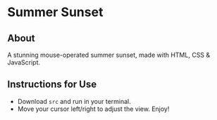 # Summer Sunset

## About

A stunning mouse-operated summer sunset, made with HTML, CSS & JavaScript.

## Instructions for Use

- Download `src` and run in your terminal.
- Move your cursor left/right to adjust the view. Enjoy!
